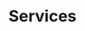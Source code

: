 ---
title: "Services"
description: "The Service Description"
layout: services
keywords: "service keywords"
# SERVICES
service1: "My Service #1"

service1_desc: "Varius vel pharetra vel turpis nunc eget lorem. Commodo sed egestas egestas fringilla phasellus. Cursus risus at ultrices mi tempus imperdiet nulla malesuada pellentesque. Aliquet sagittis id consectetur purus ut. Donec massa sapien faucibus et molestie ac. Aliquet porttitor lacus luctus accumsan tortor posuere ac ut consequat. </br>
<br>
Augue lacus viverra vitae congue eu consequat ac. Sit amet nulla facilisi morbi tempus iaculis urna id volutpat. Varius quam quisque id diam vel quam elementum pulvinar etiam. Proin gravida hendrerit lectus a. Ullamcorper morbi tincidunt ornare massa eget. Imperdiet massa tincidunt nunc pulvinar sapien et ligula. Pellentesque pulvinar pellentesque habitant morbi tristique."

service2: "My Service #2"

service2_desc: "Varius vel pharetra vel turpis nunc eget lorem. Commodo sed egestas egestas fringilla phasellus. Cursus risus at ultrices mi tempus imperdiet nulla malesuada pellentesque. Aliquet sagittis id consectetur purus ut. Donec massa sapien faucibus et molestie ac. Aliquet porttitor lacus luctus accumsan tortor posuere ac ut consequat. </br>
<br>
Augue lacus viverra vitae congue eu consequat ac. Sit amet nulla facilisi morbi tempus iaculis urna id volutpat. Varius quam quisque id diam vel quam elementum pulvinar etiam. Proin gravida hendrerit lectus a. Ullamcorper morbi tincidunt ornare massa eget. Imperdiet massa tincidunt nunc pulvinar sapien et ligula. Pellentesque pulvinar pellentesque habitant morbi tristique."

service3: "My Service #3"

service3_desc: "Varius vel pharetra vel turpis nunc eget lorem. Commodo sed egestas egestas fringilla phasellus. Cursus risus at ultrices mi tempus imperdiet nulla malesuada pellentesque. Aliquet sagittis id consectetur purus ut. Donec massa sapien faucibus et molestie ac. Aliquet porttitor lacus luctus accumsan tortor posuere ac ut consequat. </br>
<br>
Augue lacus viverra vitae congue eu consequat ac. Sit amet nulla facilisi morbi tempus iaculis urna id volutpat. Varius quam quisque id diam vel quam elementum pulvinar etiam. Proin gravida hendrerit lectus a. Ullamcorper morbi tincidunt ornare massa eget. Imperdiet massa tincidunt nunc pulvinar sapien et ligula. Pellentesque pulvinar pellentesque habitant morbi tristique."

# FAQ
question1: "Question 1: Lorem ipsum dolor sit amet, consectetur adipiscing elit."
answer1: "Lorem ipsum dolor sit amet, consectetur adipiscing elit. Aenean rutrum purus sit amet consectetur consequat. Vestibulum pharetra tellus lacus, et ultrices urna scelerisque ut. Class aptent taciti sociosqu ad litora torquent per conubia nostra, per inceptos himenaeos. Phasellus vestibulum enim vitae erat imperdiet semper. "

question2: "Question 2: Lorem ipsum dolor sit amet, consectetur adipiscing elit."
answer2: "Lorem ipsum dolor sit amet, consectetur adipiscing elit. Aenean rutrum purus sit amet consectetur consequat. Vestibulum pharetra tellus lacus, et ultrices urna scelerisque ut. Class aptent taciti sociosqu ad litora torquent per conubia nostra, per inceptos himenaeos. Phasellus vestibulum enim vitae erat imperdiet semper. "

question3: "Question 3: Lorem ipsum dolor sit amet, consectetur adipiscing elit."
answer3: "Lorem ipsum dolor sit amet, consectetur adipiscing elit. Aenean rutrum purus sit amet consectetur consequat. Vestibulum pharetra tellus lacus, et ultrices urna scelerisque ut. Class aptent taciti sociosqu ad litora torquent per conubia nostra, per inceptos himenaeos. Phasellus vestibulum enim vitae erat imperdiet semper. "
---